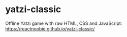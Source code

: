 # yatzi-classic
Offline Yatzi game with raw HTML, CSS and JavaScript: https://reactnoobie.github.io/yatzi-classic/
